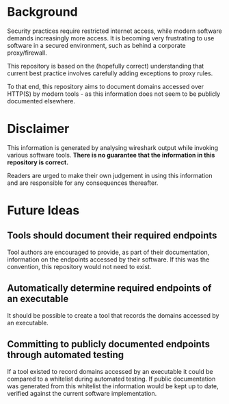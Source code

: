 
# Background

Security practices require restricted internet access, while modern software demands increasingly more access. It is becoming very frustrating to use software in a secured environment, such as behind a corporate proxy/firewall.

This repository is based on the (hopefully correct) understanding that current best practice involves carefully adding exceptions to proxy rules.

To that end, this repository aims to document domains accessed over HTTP(S) by modern tools - as this information does not seem to be publicly documented elsewhere.

# Disclaimer

This information is generated by analysing wireshark output while invoking various software tools. **There is no guarantee that the information in this repository is correct.**

Readers are urged to make their own judgement in using this information and are responsible for any consequences thereafter.

# Future Ideas

## Tools should document their required endpoints

Tool authors are encouraged to provide, as part of their documentation, information on the endpoints accessed by their software. If this was the convention, this repository would not need to exist.

## Automatically determine required endpoints of an executable

It should be possible to create a tool that records the domains accessed by an executable.

## Committing to publicly documented endpoints through automated testing

If a tool existed to record domains accessed by an executable it could be compared to a whitelist during automated testing. If public documentation was generated from this whitelist the information would be kept up to date, verified against the current software implementation.